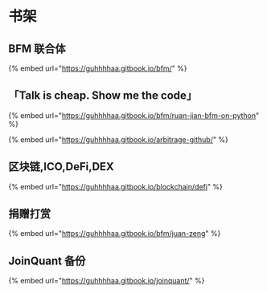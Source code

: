 # 书架

## BFM 联合体

{% embed url="https://guhhhhaa.gitbook.io/bfm/" %}

## 「Talk is cheap. Show me the code」

{% embed url="https://guhhhhaa.gitbook.io/bfm/ruan-jian-bfm-on-python" %}

{% embed url="https://guhhhhaa.gitbook.io/arbitrage-github/" %}

## 区块链,ICO,DeFi,DEX

{% embed url="https://guhhhhaa.gitbook.io/blockchain/defi" %}

## 捐赠打赏

{% embed url="https://guhhhhaa.gitbook.io/bfm/juan-zeng" %}

## JoinQuant 备份

{% embed url="https://guhhhhaa.gitbook.io/joinquant/" %}



